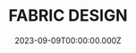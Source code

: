 ---
date: 2023-09-09T00:00:00.000Z
description: A yellow and brown fabric design that @skap_ande constructed for his own luxury handbag brand.
draft: false
icon: 2023-09-09-fabric-design.webp
language: en
title: FABRIC DESIGN
link: https://www.instagram.com/p/Cw8omfkIWrP/
alt: A photo of a small fabric sample - calico that has been painted brown, with 'AndE' painted in a geometric pattern in yellow.

---